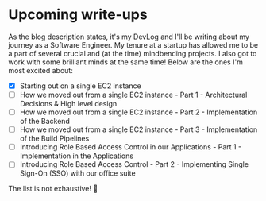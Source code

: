 # Upcoming write-ups

As the blog description states, it's my DevLog and I'll be writing about my journey as a Software Engineer. My tenure at a startup has allowed me to be a part of several crucial and (at the time) mindbending projects. I also got to work with some brilliant minds at the same time! Below are the ones I'm most excited about:

- [x] Starting out on a single EC2 instance
- [ ] How we moved out from a single EC2 instance - Part 1 - Architectural Decisions & High level design
- [ ] How we moved out from a single EC2 instance - Part 2 - Implementation of the Backend
- [ ] How we moved out from a single EC2 instance - Part 3 - Implementation of the Build Pipelines
- [ ] Introducing Role Based Access Control in our Applications - Part 1 - Implementation in the Applications
- [ ] Introducing Role Based Access Control - Part 2 - Implementing Single Sign-On (SSO) with our office suite

The list is not exhaustive! 😬